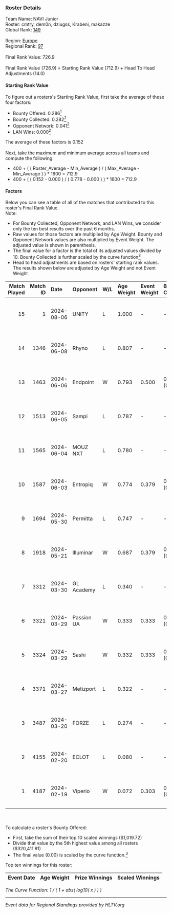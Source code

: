 ### Roster Details<br />
Team Name: NAVI Junior<br />
Roster: cmtry, dem0n, dziugss, Krabeni, makazze<br />
Global Rank: [149](../standings_global.md)<br />
<br />
Region: [Europe]( ../standings_europe.md)<br />
Regional Rank: [97]( ../standings_europe.md)<br />
<br />
Final Rank Value:  726.9<br />
<br />
Final Rank Value (726.9) = Starting Rank Value (712.9) + Head To Head Adjustments (14.0)<br />

#### Starting Rank Value<br />
To figure out a rosters's Starting Rank Value, first take the average of these four factors:<br />
- Bounty Offered: 0.286[<sup>1</sup>](#table2)
- Bounty Collected: 0.282[<sup>2</sup>](#table1)
- Opponent Network: 0.041[<sup>2</sup>](#table1)
- LAN Wins: 0.000[<sup>2</sup>](#table1)

The average of these factors is 0.152<br />
<br />
Next, take the maximum and minimum average across all teams and compute the following:<br />
- 400 + ( ( Roster_Average - Min_Average ) / ( Max_Average - Min_Average ) ) * 1600 = 712.9
- 400 + ( ( 0.152 - 0.000 ) / ( 0.778 - 0.000 ) ) * 1600 = 712.9


#### Factors<br />
Below you can see a table of all of the matches that contributed to this roster's Final Rank Value.<br />
Note:<br />

- For Bounty Collected, Opponent Network, and LAN Wins, we consider only the ten best results over the past 6 months.
- Raw values for those factors are multiplied by Age Weight. Bounty and Opponent Network values are also multiplied by Event Weight. The adjusted value is shown in parenthesis.
- The final value for a factor is the total of its adjusted values divided by 10. Bounty Collected is further scaled by the curve function[<sup>3</sup>](#curveFunction)
- Head to head adjustments are based on rosters' starting rank values. The results shown below are adjusted by Age Weight and not Event Weight
<span id="table1"></span><br />


| Match Played | Match ID | Date       | Opponent   | W/L | Age Weight | Event Weight | Bounty Collected | Opponent Network | LAN Wins  | H2H Adj. | Roster                                   |
| -: | -: | :- | :- | :- | :- | :- | :- | :- | :- | -: | :- |
|           15 |        1 | 2024-08-06 | UNiTY      | L   | 1.000      | -            | -                | -                | -         |    -7.18 | cmtry, dem0n, dziugss, Krabeni, makazze  |
|           14 |     1346 | 2024-06-08 | Rhyno      | L   | 0.807      | -            | -                | -                | -         |    -5.17 | cmtry, dem0n, dziugss, froz1k, Krabeni   |
|           13 |     1463 | 2024-06-06 | Endpoint   | W   | 0.793      | 0.500        | 0.012 (0.005)    | 0.502 (0.199)    | 0 (0.000) |    17.54 | cmtry, dem0n, dziugss, froz1k, Krabeni   |
|           12 |     1513 | 2024-06-05 | Sampi      | L   | 0.787      | -            | -                | -                | -         |    -6.12 | cmtry, dem0n, dziugss, froz1k, Krabeni   |
|           11 |     1565 | 2024-06-04 | MOUZ NXT   | L   | 0.780      | -            | -                | -                | -         |    -2.61 | cmtry, dem0n, dziugss, froz1k, Krabeni   |
|           10 |     1587 | 2024-06-03 | Entropiq   | W   | 0.774      | 0.379        | 0.000 (0.000)    | 0.028 (0.008)    | 0 (0.000) |     3.44 | cmtry, dem0n, dziugss, froz1k, Krabeni   |
|            9 |     1694 | 2024-05-30 | Permitta   | L   | 0.747      | -            | -                | -                | -         |    -6.00 | cmtry, dem0n, dziugss, froz1k, Krabeni   |
|            8 |     1918 | 2024-05-21 | Illuminar  | W   | 0.687      | 0.379        | 0.012 (0.003)    | 0.340 (0.089)    | 0 (0.000) |    15.54 | cmtry, dem0n, dziugss, froz1k, Krabeni   |
|            7 |     3312 | 2024-03-30 | GL Academy | L   | 0.340      | -            | -                | -                | -         |    -5.03 | dem0n, dezt, Krabeni, Magic, makazze     |
|            6 |     3321 | 2024-03-29 | Passion UA | W   | 0.333      | 0.333        | 0.173 (0.019)    | 1.000 (0.111)    | 0 (0.000) |     9.18 | dem0n, dezt, Krabeni, Magic, makazze     |
|            5 |     3324 | 2024-03-29 | Sashi      | W   | 0.332      | 0.333        | 0.009 (0.001)    | 0.024 (0.003)    | 0 (0.000) |     4.87 | dem0n, dezt, Krabeni, Magic, makazze     |
|            4 |     3371 | 2024-03-27 | Metizport  | L   | 0.322      | -            | -                | -                | -         |    -2.44 | dem0n, dezt, Krabeni, Magic, makazze     |
|            3 |     3487 | 2024-03-20 | FORZE      | L   | 0.274      | -            | -                | -                | -         |    -2.19 | dem0n, froz1k, Krabeni, Magic, makazze   |
|            2 |     4155 | 2024-02-20 | ECLOT      | L   | 0.080      | -            | -                | -                | -         |    -0.14 | alkarenn, dem0n, Krabeni, Magic, makazze |
|            1 |     4187 | 2024-02-19 | Viperio    | W   | 0.072      | 0.303        | 0.000 (0.000)    | 0.000 (0.000)    | 0 (0.000) |     0.34 | alkarenn, dem0n, Krabeni, Magic, makazze |

<br />
<span id="table2"></span><br />
To calculate a roster's Bounty Offered:<br />

- First, take the sum of their top 10 scaled winnings ($1,019.72)
- Divide that value by the 5th highest value among all rosters ($320,411.81)
- The final value (0.00) is scaled by the curve function.[<sup>3</sup>](#curveFunction)

Top ten winnings for this roster:<br />

| Event Date | Age Weight | Prize Winnings | Scaled Winnings |
| :- | -: | :- | :- |


<span id="curveFunction"></span>_The Curve Function: 1 / ( 1 + abs( log10( x ) ) )_<br />

---
_Event data for Regional Standings provided by HLTV.org_<br />
